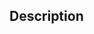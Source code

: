 ﻿<!-- SVG_SET_FONT_SIZE ( svgObject ; fontSize ) -> svgObject (Text) -> fontSize (Long Integer)-->## Description